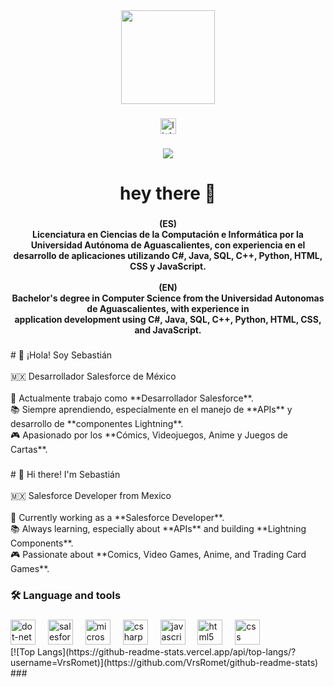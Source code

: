<div align="center">
  <img height="150" src="https://media2.giphy.com/media/v1.Y2lkPTc5MGI3NjExYjdlYjcwZnE1M2VyZmQxZDdrcmdhbm44ZXJrMWhzM3d3ZTY5YnZkbSZlcD12MV9pbnRlcm5hbF9naWZfYnlfaWQmY3Q9Zw/nQDKSeRlIyfmw/giphy.gif"  />
</div>

###

<div align="center">
  <a href="https://www.linkedin.com/in/sebastiansanchezesparza/" target="_blank">
    <img src="https://img.shields.io/static/v1?message=LinkedIn&logo=linkedin&label=&color=0077B5&logoColor=white&labelColor=&style=for-the-badge" height="25" alt="linkedin logo"  />
  </a>
</div>

###

<div align="center">
  <img src="https://visitor-badge.laobi.icu/badge?page_id=VrsRomet.VrsRomet&"  />
</div>

###

<h1 align="center">hey there 👋</h1>

###

<h4 align="center">(ES)<br>Licenciatura en Ciencias de la Computación e Informática por la Universidad Autónoma de Aguascalientes, con experiencia en el<br>desarrollo de aplicaciones utilizando C#, Java, SQL, C++, Python, HTML, CSS y JavaScript.<br><br>(EN)<br>Bachelor's degree in Computer Science from the Universidad Autonomas de Aguascalientes, with experience in<br>application development using C#, Java, SQL, C++, Python, HTML, CSS, and JavaScript.</h4>

###

<p align="left"># 👋 ¡Hola! Soy Sebastián  <br><br>🇲🇽 Desarrollador Salesforce de México  <br><br>🚀 Actualmente trabajo como **Desarrollador Salesforce**.  <br>📚 Siempre aprendiendo, especialmente en el manejo de **APIs** y desarrollo de **componentes Lightning**.  <br>🎮 Apasionado por los **Cómics, Videojuegos, Anime y Juegos de Cartas**.</p>

###

<p align="left"># 👋 Hi there! I'm Sebastián  <br><br>🇲🇽 Salesforce Developer from Mexico  <br><br>🚀 Currently working as a **Salesforce Developer**.  <br>📚 Always learning, especially about **APIs** and building **Lightning Components**.  <br>🎮 Passionate about **Comics, Video Games, Anime, and Trading Card Games**.</p>

###

<h3 align="left">🛠 Language and tools</h3>

###

<div align="left">
  <img src="https://cdn.jsdelivr.net/gh/devicons/devicon/icons/dot-net/dot-net-plain-wordmark.svg" height="40" alt="dot-net logo"  />
  <img width="12" />
  <img src="https://cdn.jsdelivr.net/gh/devicons/devicon/icons/salesforce/salesforce-original.svg" height="40" alt="salesforce logo"  />
  <img width="12" />
  <img src="https://cdn.jsdelivr.net/gh/devicons/devicon/icons/microsoftsqlserver/microsoftsqlserver-plain.svg" height="40" alt="microsoftsqlserver logo"  />
  <img width="12" />
  <img src="https://cdn.jsdelivr.net/gh/devicons/devicon/icons/csharp/csharp-original.svg" height="40" alt="csharp logo"  />
  <img width="12" />
  <img src="https://cdn.jsdelivr.net/gh/devicons/devicon/icons/javascript/javascript-original.svg" height="40" alt="javascript logo"  />
  <img width="12" />
  <img src="https://cdn.jsdelivr.net/gh/devicons/devicon/icons/html5/html5-original.svg" height="40" alt="html5 logo"  />
  <img width="12" />
  <img src="https://cdn.jsdelivr.net/gh/devicons/devicon/icons/css3/css3-original.svg" height="40" alt="css logo"  />
</div>
[![Top Langs](https://github-readme-stats.vercel.app/api/top-langs/?username=VrsRomet)](https://github.com/VrsRomet/github-readme-stats)
###
